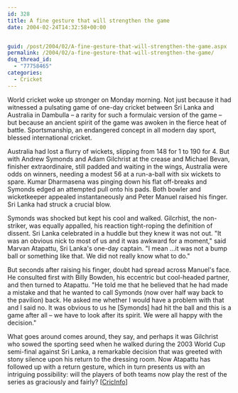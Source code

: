 ```yaml
---
id: 328
title: A fine gesture that will strengthen the game
date: 2004-02-24T14:32:58+00:00


guid: /post/2004/02/A-fine-gesture-that-will-strengthen-the-game.aspx
permalink: /2004/02/a-fine-gesture-that-will-strengthen-the-game/
dsq_thread_id:
  - "77758465"
categories:
  - Cricket
---
```

<body xmlns="http://www.w3.org/1999/xhtml">
    <div class="Section1">
        <p class="MsoNormal">
            World cricket woke up stronger on Monday morning. Not just because it had witnessed
            a pulsating game of one-day cricket between Sri Lanka and Australia in Dambulla &ndash;
            a rarity for such a formulaic version of the game &ndash; but because an ancient spirit
            of the game was awoken in the fierce heat of battle. Sportsmanship, an endangered
            concept in all modern day sport, blessed international cricket.
        </p>
        <p class="MsoNormal">
            Australia had lost a flurry of wickets, slipping from 148 for 1 to 190 for 4. But
            with Andrew Symonds and Adam Gilchrist at the crease and Michael Bevan, finisher extraordinaire,
            still padded and waiting in the wings, Australia were odds on winners, needing a modest
            56 at a run-a-ball with six wickets to spare. Kumar Dharmasena was pinging down his
            flat off-breaks and Symonds edged an attempted pull onto his pads. Both bowler and
            wicketkeeper appealed instantaneously and Peter Manuel raised his finger. Sri Lanka
            had struck a crucial blow.
        </p>
        <p class="MsoNormal">
            Symonds was shocked but kept his cool and walked. Gilcrhist, the non-striker, was
            equally appalled, his reaction tight-roping the definition of dissent. Sri Lanka celebrated
            in a huddle but they knew it was not out. "It was an obvious nick to most of us and
            it was awkward for a moment," said Marvan Atapattu, Sri Lanka's one-day captain. "I
            mean &hellip;it was not a bump ball or something like that. We did not really know
            what to do."
        </p>
        <p class="MsoNormal">
            But seconds after raising his finger, doubt had spread across Manuel's face. He consulted
            first with Billy Bowden, his eccentric but cool-headed partner, and then turned to
            Atapattu. "He told me that he believed that he had made a mistake and that he wanted
            to call Symonds (now over half way back to the pavilion) back. He asked me whether
            I would have a problem with that and I said no. It was obvious to us he [Symonds]
            had hit the ball and this is a game after all &ndash; we have to look after its spirit.
            We were all happy with the decision."
        </p>
        <p class="MsoNormal">
            What goes around comes around, they say, and perhaps it was Gilchrist who sowed the
            sporting seed when he walked during the 2003 World Cup semi-final against Sri Lanka,
            a remarkable decision that was greeted with stony silence upon his return to the dressing
            room. Now Atapattu has followed up with a return gesture, which in turn presents us
            with an intriguing possibility: will the players of both teams now play the rest of
            the series as graciously and fairly? [<a href="http://sl.cricinfo.com/db/ARCHIVE/CRICKET_NEWS/2004/FEB/075220_SLAUS2003-04_23FEB2004.html">CricInfo</a>]
        </p>
    </div>
</body>